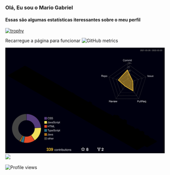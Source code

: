 ### Olá, Eu sou o Mario Gabriel

#### Essas são algumas estatísticas iteressantes sobre o meu perfil

[![trophy](https://github-profile-trophy.vercel.app/?username=Mar-io20)](https://github.com/ryo-ma/github-profile-trophy)

Recarregue a página para funcionar
![GitHub metrics](https://metrics.lecoq.io/Mar-io20)  

![](./profile-3d-contrib/profile-night-rainbow.svg)
![](./profile-3d-contrib/profile-rainbow.svg)

![Profile views](https://gpvc.arturio.dev/Mar-io20)  



